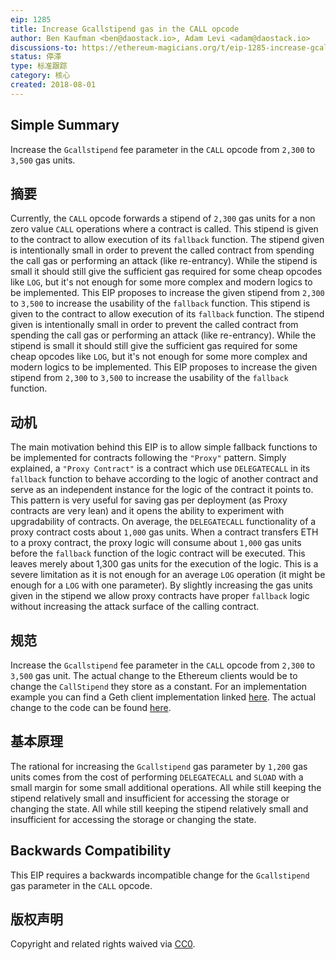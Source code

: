 ```yaml
---
eip: 1285
title: Increase Gcallstipend gas in the CALL opcode
author: Ben Kaufman <ben@daostack.io>, Adam Levi <adam@daostack.io>
discussions-to: https://ethereum-magicians.org/t/eip-1285-increase-gcallstipend-gas-in-the-call-opcode/941
status: 停滞
type: 标准跟踪
category: 核心
created: 2018-08-01
---
```


## Simple Summary
Increase the `Gcallstipend` fee parameter in the `CALL` opcode from `2,300` to `3,500` gas units.

## 摘要
Currently, the `CALL` opcode forwards a stipend of `2,300` gas units for a non zero value `CALL` operations where a contract is called. This stipend is given to the contract to allow execution of its `fallback` function. The stipend given is intentionally small in order to prevent the called contract from spending the call gas or performing an attack (like re-entrancy). While the stipend is small it should still give the sufficient gas required for some cheap opcodes like `LOG`, but it's not enough for some more complex and modern logics to be implemented. This EIP proposes to increase the given stipend from `2,300` to `3,500` to increase the usability of  the `fallback` function. This stipend is given to the contract to allow execution of its `fallback` function. The stipend given is intentionally small in order to prevent the called contract from spending the call gas or performing an attack (like re-entrancy). While the stipend is small it should still give the sufficient gas required for some cheap opcodes like `LOG`, but it's not enough for some more complex and modern logics to be implemented. This EIP proposes to increase the given stipend from `2,300` to `3,500` to increase the usability of  the `fallback` function.


## 动机
The main motivation behind this EIP is to allow simple fallback functions to be implemented for contracts following the `"Proxy"` pattern. Simply explained, a `"Proxy Contract"` is a contract which use `DELEGATECALL` in its `fallback` function to behave according to the logic of another contract and serve as an independent instance for the logic of the contract it points to. This pattern is very useful for saving gas per deployment (as Proxy contracts are very lean) and it opens the ability to experiment with upgradability of contracts. On average, the `DELEGATECALL` functionality of a proxy contract costs about `1,000` gas units. When a contract transfers ETH to a proxy contract, the proxy logic will consume about `1,000` gas units before the `fallback` function of the logic contract will be executed. This leaves merely about 1,300 gas units for the execution of the logic. This is a severe limitation as it is not enough for an average `LOG` operation (it might be enough for a `LOG` with one parameter). By slightly increasing the gas units given in the stipend we allow proxy contracts have proper `fallback` logic without increasing the attack surface of the calling contract.

## 规范
Increase the `Gcallstipend` fee parameter in the `CALL` opcode from `2,300` to `3,500` gas unit. The actual change to the Ethereum clients would be to change the `CallStipend` they store as a constant. For an implementation example you can find a Geth client implementation linked [here](https://github.com/ben-kaufman/go-ethereum/tree/eip-1285). The actual change to the code can be found [here](https://github.com/ben-kaufman/go-ethereum/blob/eip-1285/params/protocol_params.go#L41).

## 基本原理
The rational for increasing the `Gcallstipend` gas parameter by `1,200` gas units comes from the cost of performing `DELEGATECALL` and `SLOAD` with a small margin for some small additional operations. All while still keeping the stipend relatively small and insufficient for accessing the storage or changing the state. All while still keeping the stipend relatively small and insufficient for accessing the storage or changing the state.

## Backwards Compatibility
This EIP requires a backwards incompatible change for the `Gcallstipend` gas parameter in the `CALL` opcode.


## 版权声明

Copyright and related rights waived via [CC0](../LICENSE.md).
